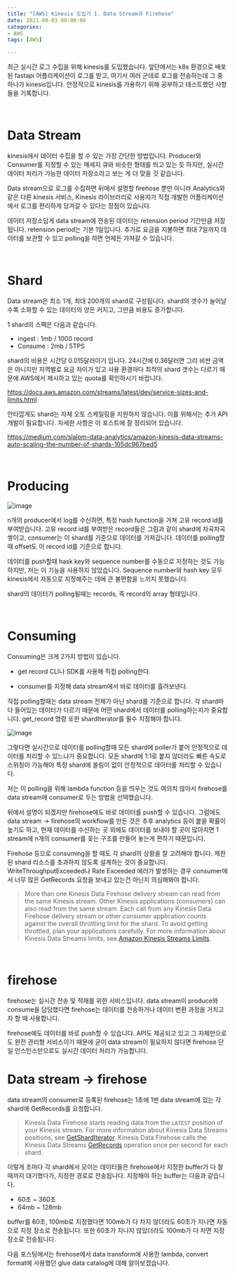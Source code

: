 ```yaml
---
title: "[AWS] Kinesis 도입기 1. Data Stream과 Firehose"
date: 2021-08-03 00:00:00
categories:
- AWS
tags: [AWS]

---
```




최근 실시간 로그 수집을 위해 kinesis를 도입했습니다. 앞단에서는 k8s 환경으로 배포된 fastapi 어플리케이션이 로그를 받고, 여기서 여러 군데로 로그를 전송하는데 그 중 하나가 kinesis입니다. 안정적으로 kinesis를 가용하기 위해 공부하고 테스트했던 사항들을 기록합니다.



<br/>

# Data Stream

kinesis에서 데이터 수집을 할 수 있는 가장 간단한 방법입니다. Producer와 Consumer를 지정할 수 있는 메세지 큐와 비슷한 형태를 띄고 있는 듯 하지만, 실시간 데이터 처리가 가능한 데이터 저장소라고 보는 게 더 맞을 것 같습니다.

Data stream으로 로그를 수집하면 뒤에서 설명할 firehose 뿐만 아니라 Analytics와 같은 다른 kinesis 서비스, Kinesis 라이브러리로 사용자가 직접 개발한 어플리케이션에서 로그를 편리하게 당겨갈 수 있다는 장점이 있습니다.

데이터 저장소답게 data stream에 전송된 데이터는 retension period 기간만큼 저장됩니다. retension period는 기본 1일입니다. 추가로 요금을 지불하면 최대 7일까지 데이터를 보관할 수 있고 polling을 하면 언제든 가져갈 수 있습니다.

<br/>

# Shard

Data stream은 최소 1개, 최대 200개의 shard로 구성됩니다. shard의 갯수가 늘어날수록 소화할 수 있는 데이터의 양은 커지고, 그만큼 비용도 증가합니다. 

1 shard의 스펙은 다음과 같습니다.

- ingest : 1mb / 1000 record
- Consume : 2mb / 5TPS

shard의 비용은 시간당 0.015달러이기 입니다. 24시간에 0.36달러면 그리 비싼 금액은 아니지만 지역별로 요금 차이가 있고 사용 환경마다 최적의 shard 갯수는 다르기 때문에 AWS에서 제시하고 있는 quota를 확인하시기 바랍니다.

https://docs.aws.amazon.com/streams/latest/dev/service-sizes-and-limits.html



안타깝게도 shard는 자체 오토 스케일링을 지원하지 않습니다. 이를 위해서는 추가 API 개발이 필요합니다. 자세한 사항은 이 포스트에 잘 정리되어 있습니다.

https://medium.com/slalom-data-analytics/amazon-kinesis-data-streams-auto-scaling-the-number-of-shards-105dc967bed5

<br/>

# Producing

![image](https://user-images.githubusercontent.com/52685258/127911376-713b48cf-6296-4af7-98d4-1525f8ea99f9.png)

n개의 producer에서 log를 수신하면, 특정 hash function을 거쳐 고유 record id를 부여받습니다. 고유 record id를 부여받은 record들은 그림과 같이 shard에 차곡차곡 쌓이고, consumer는 이 shard를 기준으로 데이터를 가져갑니다. 데이터를 polling할 때 offset도 이 record id를 기준으로 합니다.

데이터를 push할때 hask key와 sequence number를 수동으로 지정하는 것도 가능하지만, 저는 이 기능을 사용하지 않았습니다. Sequence number와 hash key 모두 kinesis에서 자동으로 지정해주는 데에 큰 불편함을 느끼지 못했습니다.

shard의 데이터가 polling될때는 records, 즉 record의 array 형태입니다.

<br/>

# Consuming

Consuming은 크게 2가지 방법이 있습니다.

- get record CLI나 SDK를 사용해 직접 polling한다.

- consumer를 지정해 data stream에서 바로 데이터를 흘려보낸다.

  

직접 polling할때는 data stream 전체가 아닌 shard를 기준으로 합니다. 각 shard마다 들어있는 데이터가 다르기 때문에 어떤 shard에서 데이터를 polling하는지가 중요합니다. get_record 명령 또한 shardIterator를 필수 지정해야 합니다. 

![image](https://user-images.githubusercontent.com/52685258/127912652-26a66ec2-903a-409d-89bd-6250ac58a19e.png)

그렇다면 실시간으로 데이터를 polling할때 모든 shard에 poller가 붙어 안정적으로 데이터를 처리할 수 있느냐가 중요합니다. 모든 shard에 1:1로 붙지 않더라도 빠른 속도로 스위칭이 가능해야 특정 shard에 쏠림이 없이 안정적으로 데이터를 처리할 수 있습니다.

저는 이 polling을 위해 lambda function 등을 띄우는 것도 여의치 않아서 firehose를 data stream에 consumer로 두는 방법을 선택했습니다. 

뒤에서 설명이 되겠지만 firehose에도 바로 데이터를 push할 수 있습니다. 그럼에도 data stream -> firehose의 workflow를 만든 것은 추후 analytics 등이 붙을 확률이 높기도 하고, 현재 데이터를 수신하는 곳 외에도 데이터를 보내야 할 곳이 많아지면 1 stream에 n개의 consumer를 꽂는 구조를 만들어 놓는게 편하기 때문입니다.



Firehose 등으로 consuming을 할 때도 각 shard의 상황을 잘 고려해야 합니다. 제한된 shard 리소스를 초과하지 않도록 설계하는 것이 중요합니다. WriteThroughputExceeded나 Rate Exceeded 에러가 발생하는 경우 consumer에서 너무 많은 GetRecords 요청을 보내고 있는건 아닌지 의심해봐야 합니다.

> More than one Kinesis Data Firehose delivery stream can read from the same Kinesis stream. Other Kinesis applications (consumers) can also read from the same stream. Each call from any Kinesis Data Firehose delivery stream or other consumer application counts against the overall throttling limit for the shard. To avoid getting throttled, plan your applications carefully. For more information about Kinesis Data Streams limits, see [Amazon Kinesis Streams Limits](https://docs.aws.amazon.com/streams/latest/dev/service-sizes-and-limits.html).

<br/>

# firehose

firehose는 실시간 전송 및 적재를 위한 서비스입니다. data stream이 produce와 consume을 담당했다면 firehose는 데이터를 전송하거나 데이터 변환 과정을 거치고자 할 때 사용합니다.

firehose에도 데이터를 바로 push할 수 있습니다. API도 제공되고 있고 그 자체만으로도 완전 관리형 서비스이기 때문에 굳이 data stream이 필요하지 않다면 firehose 단일 인스턴스만으로도 실시간 데이터 처리가 가능합니다.



# Data stream -> firehose

data stream의 consumer로 등록된 firehose는 1초에 1번 data stream에 있는 각 shard에 GetRecords를 요청합니다.

>  Kinesis Data Firehose starts reading data from the `LATEST` position of your Kinesis stream. For more information about Kinesis Data Streams positions, see [GetShardIterator](https://docs.aws.amazon.com/kinesis/latest/APIReference/API_GetShardIterator.html). Kinesis Data Firehose calls the Kinesis Data Streams [GetRecords](https://docs.aws.amazon.com/kinesis/latest/APIReference/API_GetRecords.html) operation once per second for each shard.



이렇게 초마다 각 shard에서 모이는 데이터들은 firehose에서 지정한 buffer가 다 찰 때까지 대기했다가, 지정한 경로로 전송됩니다. 지정해야 하는 buffer는 다음과 같습니다.

- 60초 ~ 360초
- 64mb ~ 128mb

buffer를 60초, 100mb로 지정했다면 100mb가 다 차지 않더라도 60초가 지나면 자동으로 지정 장소로 전송됩니다. 또한 60초가 지나지 않았더라도 100mb가 다 차면 지정 장소로 전송됩니다.



다음 포스팅에서는 firehose에서 data transform에 사용한 lambda, convert format에 사용했던 glue data catalog에 대해 알아보겠습니다.